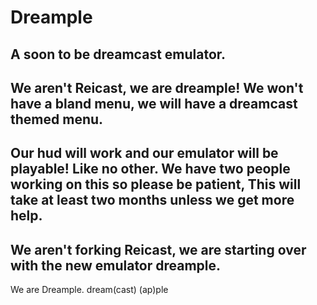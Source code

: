 # Dreample
A soon to be dreamcast emulator. 
---------------------------------
We aren't Reicast, we are dreample! 
We won't have a bland menu, we will have a dreamcast themed menu.
---------------------------------
Our hud will work and our emulator will be playable! Like no other. 
We have two people working on this so please be patient, This will take at least two months unless we get more help.
---------------------------------
We aren't forking Reicast, we are starting over with the new emulator dreample.
---------------------------------
We are Dreample.
dream(cast) (ap)ple
